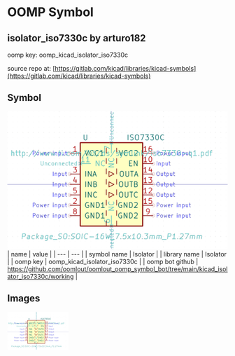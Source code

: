 # OOMP Symbol  
## isolator_iso7330c  by arturo182  
  
oomp key: oomp_kicad_isolator_iso7330c  
  
source repo at: [https://gitlab.com/kicad/libraries/kicad-symbols](https://gitlab.com/kicad/libraries/kicad-symbols)  
## Symbol  
  
[![working.png](working_600.png)](working.png)  
| name | value | 
| --- | --- | 
| symbol name | Isolator | 
| library name | Isolator | 
| oomp key | oomp_kicad_isolator_iso7330c | 
| oomp bot github | https://github.com/oomlout/oomlout_oomp_symbol_bot/tree/main/kicad_isolator_iso7330c/working | 
## Images  
  
[![working.png](working_140.png)](working.png)  
